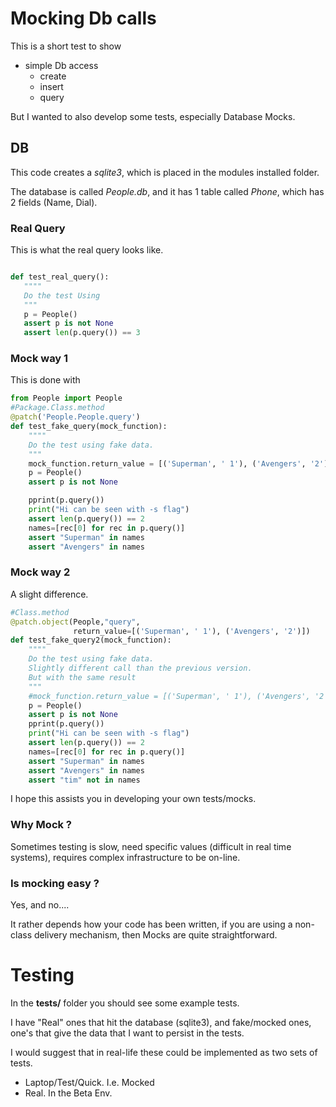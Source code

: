 # Mocking Db calls

This is a short test to show 

  - simple Db access
    - create
    - insert
    - query
    
 But I wanted to also develop some tests, especially Database Mocks.
 
 ## DB
 
 This code creates a *sqlite3*, which is placed in the modules installed folder.
 
 The database is called *People.db*, and it has 1 table called *Phone*, which has 2 fields (Name, Dial).
 
 ### Real Query 
 
 This is what the real query looks like.
 
 ```python 

def test_real_query():
    """"
    Do the test Using
    """
    p = People()
    assert p is not None
    assert len(p.query()) == 3
```

### Mock way 1 

This is done with 

```python
from People import People
#Package.Class.method
@patch('People.People.query')
def test_fake_query(mock_function):
    """"
    Do the test using fake data.
    """
    mock_function.return_value = [('Superman', ' 1'), ('Avengers', '2')]
    p = People()
    assert p is not None

    pprint(p.query())
    print("Hi can be seen with -s flag")
    assert len(p.query()) == 2
    names=[rec[0] for rec in p.query()]
    assert "Superman" in names
    assert "Avengers" in names
```

### Mock way 2

A slight difference. 

```python
#Class.method
@patch.object(People,"query",
              return_value=[('Superman', ' 1'), ('Avengers', '2')])
def test_fake_query2(mock_function):
    """"
    Do the test using fake data.
    Slightly different call than the previous version.
    But with the same result
    """
    #mock_function.return_value = [('Superman', ' 1'), ('Avengers', '2')]
    p = People()
    assert p is not None
    pprint(p.query())
    print("Hi can be seen with -s flag")
    assert len(p.query()) == 2
    names=[rec[0] for rec in p.query()]
    assert "Superman" in names
    assert "Avengers" in names
    assert "tim" not in names
```
 
 
I hope this assists you in developing your own tests/mocks.

 ### Why Mock ?
 
 Sometimes testing is slow, need specific values (difficult in real time systems), requires complex infrastructure to be on-line.
 
 ### Is mocking easy ?
 
 Yes, and no.... 
 
 It rather depends how your code has been written, if you are using a non-class delivery mechanism, then Mocks are quite straightforward.
 
 # Testing 
 
 In the **tests/** folder you should see some example tests.
 
 I have "Real" ones that hit the database (sqlite3), and fake/mocked ones, one's that give the data that I want to persist in the tests.
 
 I would suggest that in real-life these could be implemented as two sets of tests.
 
   - Laptop/Test/Quick. I.e. Mocked
   - Real. In the Beta Env.
   
 
 